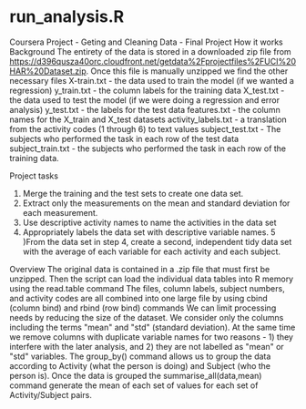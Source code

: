 # run_analysis.R
Coursera Project - Geting and Cleaning Data - Final Project
How it works
Background
  The entirety of the data is stored in a downloaded zip file from https://d396qusza40orc.cloudfront.net/getdata%2Fprojectfiles%2FUCI%20HAR%20Dataset.zip.
  Once this file is manually unzipped we find the other necessary files
    X-train.txt - the data used to train the model (if we wanted a regression)
    y_train.txt - the column labels for the training data
    X_test.txt - the data used to test the model (if we were doing a regression and error analysis)
    y_test.txt - the labels for the test data
    features.txt - the column names for the X_train and X_test datasets
    activity_labels.txt - a translation from the activity codes (1 through 6) to text values
    subject_test.txt - The subjects who performed the task in each row of the test data
    subject_train.txt - the subjects who performed the task in each row of the training data.
    
Project tasks
  1) Merge the training and the test sets to create one data set.
  2) Extract only the measurements on the mean and standard deviation for each measurement.
  3) Use descriptive activity names to name the activities in the data set
  4) Appropriately labels the data set with descriptive variable names.
  5 )From the data set in step 4, create a second, independent tidy data set with the average of each variable for each activity and each subject.
  
Overview
  The original data is contained in a .zip file that must first be unzipped.
  Then the script can load the individual data tables into R memory using the read.table command
  The files, column labels, subject numbers, and activity codes are all combined into one large file by using cbind (column bind) and rbind (row bind) commands
  We can limit processing needs by reducing the size of the dataset. We consider only the columns including the terms "mean" and "std" (standard deviation).
  At the same time we remove columns with duplicate variable names for two reasons - 1) they interfere with the later analysis, and 2) they are not labelled as "mean" or "std" variables.
  The group_by() command allows us to group the data according to Activity (what the person is doing) and Subject (who the person is).
  Once the data is grouped the summarise_all(data,mean) command generate the mean of each set of values for each set of Activity/Subject pairs.
